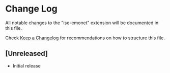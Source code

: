 # Change Log

All notable changes to the "ise-emonet" extension will be documented in this file.

Check [Keep a Changelog](http://keepachangelog.com/) for recommendations on how to structure this file.

## [Unreleased]

- Initial release